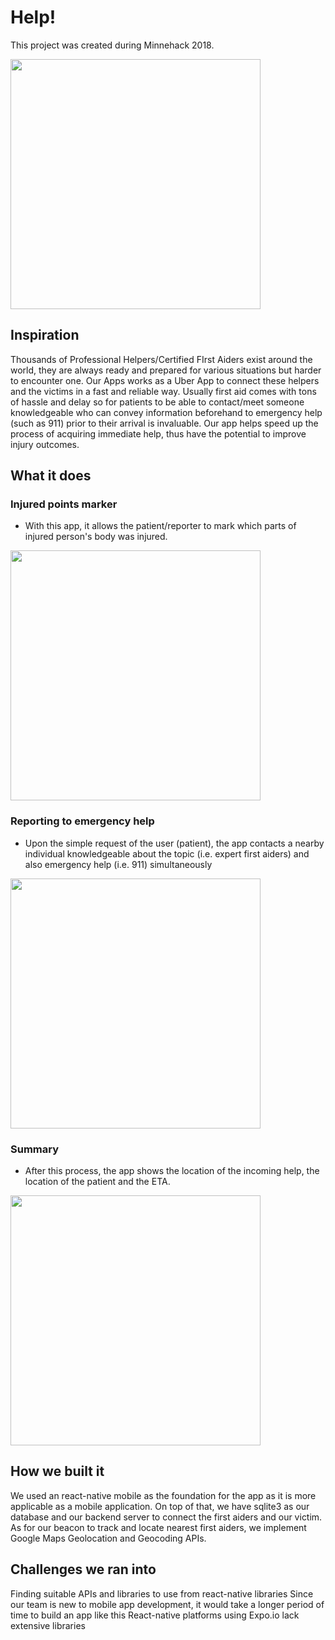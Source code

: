 # Help!

This project was created during Minnehack 2018.

<img src="./screenshots/home.PNG" width="400" >

## Inspiration
Thousands of Professional Helpers/Certified FIrst Aiders exist around the world, they are always ready and prepared for various situations but harder to encounter one. Our Apps works as a Uber App to connect these helpers and the victims in a fast and reliable way. Usually first aid comes with tons of hassle and delay so for patients to be able to contact/meet someone knowledgeable who can convey information beforehand to emergency help (such as 911) prior to their arrival is invaluable. Our app helps speed up the process of acquiring immediate help, thus have the potential to improve injury outcomes.

## What it does

### Injured points marker
* With this app, it allows the patient/reporter to mark which parts of injured person's body was injured.

<img src="./screenshots/select.PNG" width="400" >

### Reporting to emergency help

* Upon the simple request of the user (patient), the app contacts a nearby individual knowledgeable about the topic (i.e. expert first aiders) and also emergency help (i.e. 911) simultaneously

<img src="./screenshots/find.PNG" width="400" >

### Summary
* After this process, the app shows the location of the incoming help, the location of the patient and the ETA.

<img src="./screenshots/otw.PNG" width="400" >


## How we built it
We used an react-native mobile as the foundation for the app as it is more applicable as a mobile application. On top of that, we have sqlite3 as our database and our backend server to connect the first aiders and our victim. As for our beacon to track and locate nearest first aiders, we implement Google Maps Geolocation and Geocoding APIs.

## Challenges we ran into
Finding suitable APIs and libraries to use from react-native libraries Since our team is new to mobile app development, it would take a longer period of time to build an app like this React-native platforms using Expo.io lack extensive libraries
